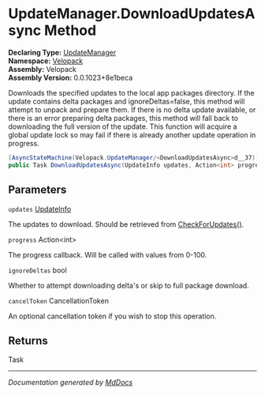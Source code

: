 ﻿<!--  
  <auto-generated>   
    The contents of this file were generated by a tool.  
    Changes to this file may be list if the file is regenerated  
  </auto-generated>   
-->

# UpdateManager.DownloadUpdatesAsync Method

**Declaring Type:** [UpdateManager](../index.md)  
**Namespace:** [Velopack](../../index.md)  
**Assembly:** Velopack  
**Assembly Version:** 0.0.1023+8e1beca

Downloads the specified updates to the local app packages directory. If the update contains delta packages and ignoreDeltas\=false,  this method will attempt to unpack and prepare them. If there is no delta update available, or there is an error preparing delta  packages, this method will fall back to downloading the full version of the update. This function will acquire a global update lock so may fail if there is already another update operation in progress.

```csharp
[AsyncStateMachine(Velopack.UpdateManager/<DownloadUpdatesAsync>d__37)]
public Task DownloadUpdatesAsync(UpdateInfo updates, Action<int> progress = null, bool ignoreDeltas = false, CancellationToken cancelToken = default);
```

## Parameters

`updates`  [UpdateInfo](../../UpdateInfo/index.md)

The updates to download. Should be retrieved from [CheckForUpdates()](CheckForUpdates.md).

`progress`  Action\<int\>

The progress callback. Will be called with values from 0\-100.

`ignoreDeltas`  bool

Whether to attempt downloading delta's or skip to full package download.

`cancelToken`  CancellationToken

An optional cancellation token if you wish to stop this operation.

## Returns

Task

___

*Documentation generated by [MdDocs](https://github.com/ap0llo/mddocs)*
